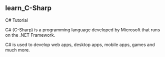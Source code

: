 ## learn_C-Sharp
C# Tutorial

C# (C-Sharp) is a programming language developed by Microsoft that runs on the .NET Framework.

C# is used to develop web apps, desktop apps, mobile apps, games and much more.


